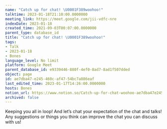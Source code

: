 ```yaml
---
name: "Catch up for chat! \U0001F389woohoo!"
talktime: 2023-01-18T21:10:00.0000000
meeting_link: https://meet.google.com/jii-vdfc-nre
indexDate: 2023-01-18
created_time: 2021-09-03T00:07:00.0000000
parent_type: database_id
title: "Catch up for chat! \U0001F389woohoo!"
tags:
- Talk
- 2023-01-18
- Bones
language_level: No limit
platform: Google Meet
parent_database_id: e9339446-880f-4ef0-8ad7-8ad1f507dded
object: page
id: ae7dba47-e245-460c-af47-54bc7a886eaf
last_edited_time: 2023-01-17T14:26:00.0000000
hosts: Bones
notion_url: https://www.notion.so/Catch-up-for-chat-woohoo-ae7dba47e245460caf4754bc7a886eaf
archived: false
---
```


Keeping you all in loop! And let’s chat your expectation of the chat and talks!
Any suggestions or things you think can improve the chat you can discuss with us!





